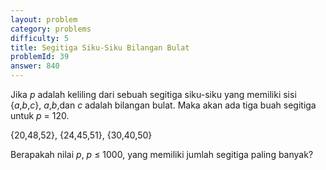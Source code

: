 ```yaml
---
layout: problem
category: problems
difficulty: 5
title: Segitiga Siku-Siku Bilangan Bulat
problemId: 39
answer: 840
---
```

Jika *p* adalah keliling dari sebuah segitiga siku-siku yang memiliki sisi {*a*,*b*,*c*}, *a*,*b*,dan *c* adalah bilangan bulat. Maka akan ada tiga buah segitiga untuk *p* = 120.

{20,48,52}, {24,45,51}, {30,40,50}

Berapakah nilai *p*, *p* ≤ 1000, yang memiliki jumlah segitiga paling banyak?
